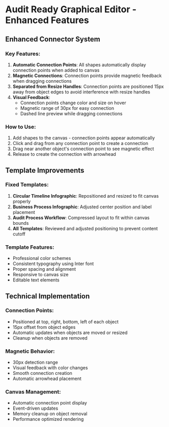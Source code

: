 # Audit Ready Graphical Editor - Enhanced Features

## Enhanced Connector System

### Key Features:
1. **Automatic Connection Points**: All shapes automatically display connection points when added to canvas
2. **Magnetic Connections**: Connection points provide magnetic feedback when dragging connections
3. **Separated from Resize Handles**: Connection points are positioned 15px away from object edges to avoid interference with resize handles
4. **Visual Feedback**: 
   - Connection points change color and size on hover
   - Magnetic range of 30px for easy connection
   - Dashed line preview while dragging connections

### How to Use:
1. Add shapes to the canvas - connection points appear automatically
2. Click and drag from any connection point to create a connection
3. Drag near another object's connection point to see magnetic effect
4. Release to create the connection with arrowhead

## Template Improvements

### Fixed Templates:
1. **Circular Timeline Infographic**: Repositioned and resized to fit canvas properly
2. **Business Process Infographic**: Adjusted center position and label placement
3. **Audit Process Workflow**: Compressed layout to fit within canvas bounds
4. **All Templates**: Reviewed and adjusted positioning to prevent content cutoff

### Template Features:
- Professional color schemes
- Consistent typography using Inter font
- Proper spacing and alignment
- Responsive to canvas size
- Editable text elements

## Technical Implementation

### Connection Points:
- Positioned at top, right, bottom, left of each object
- 15px offset from object edges
- Automatic updates when objects are moved or resized
- Cleanup when objects are removed

### Magnetic Behavior:
- 30px detection range
- Visual feedback with color changes
- Smooth connection creation
- Automatic arrowhead placement

### Canvas Management:
- Automatic connection point display
- Event-driven updates
- Memory cleanup on object removal
- Performance optimized rendering 